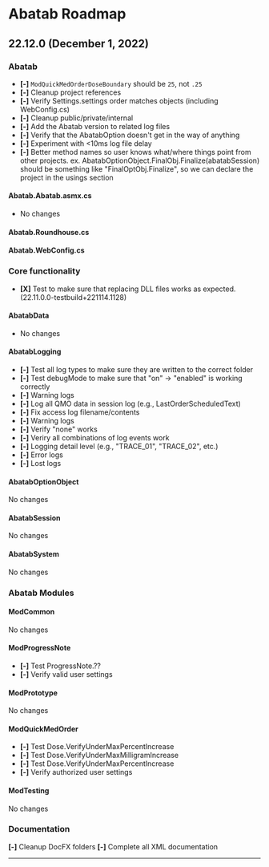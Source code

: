 # Abatab Roadmap

## 22.12.0 (December 1, 2022)

### Abatab

* **[-]** `ModQuickMedOrderDoseBoundary` should be `25`, not `.25`
* **[-]** Cleanup project references
* **[-]** Verify Settings.settings order matches objects (including WebConfig.cs)
* **[-]** Cleanup public/private/internal
* **[-]** Add the Abatab version to related log files
* **[-]** Verify that the AbatabOption doesn't get in the way of anything
* **[-]** Experiment with <10ms log file delay
* **[-]** Better method names so user knows what/where things point from other projects. ex. AbatabOptionObject.FinalObj.Finalize(abatabSession) should be something like "FinalOptObj.Finalize", so we can declare the project in the usings section

#### Abatab.Abatab.asmx.cs

* No changes

#### Abatab.Roundhouse.cs

#### Abatab.WebConfig.cs

### Core functionality

* **[X]** Test to make sure that replacing DLL files works as expected. (22.11.0.0-testbuild+221114.1128)

#### AbatabData

* No changes

#### AbatabLogging

* **[-]** Test all log types to make sure they are written to the correct folder
* **[-]** Test debugMode to make sure that "on" -> "enabled" is working correctly
* **[-]** Warning logs
* **[-]** Log all QMO data in session log (e.g., LastOrderScheduledText)
* **[-]** Fix access log filename/contents
* **[-]** Warning logs
* **[-]** Verify "none" works
* **[-]** Veriry all combinations of log events work
* **[-]** Logging detail level (e.g., "TRACE_01", "TRACE_02", etc.)
* **[-]** Error logs
* **[-]** Lost logs

#### AbatabOptionObject

No changes

#### AbatabSession

No changes

#### AbatabSystem

No changes

### Abatab Modules

#### ModCommon

No changes

#### ModProgressNote

* **[-]** Test ProgressNote.??
* **[-]** Verify valid user settings

#### ModPrototype

No changes

#### ModQuickMedOrder

* **[-]** Test Dose.VerifyUnderMaxPercentIncrease
* **[-]** Test Dose.VerifyUnderMaxMilligramIncrease
* **[-]** Test Dose.VerifyUnderMaxPercentIncrease
* **[-]** Verify authorized user settings

#### ModTesting

No changes

### Documentation

**[-]** Cleanup DocFX folders
**[-]** Complete all XML documentation

***